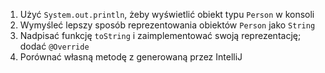 1. Użyć `System.out.println`, żeby wyświetlić obiekt typu `Person` w konsoli
1. Wymyśleć lepszy sposób reprezentowania obiektów `Person` jako `String`
1. Nadpisać funkcję `toString` i zaimplementować swoją reprezentację; dodać `@Override`
1. Porównać własną metodę z generowaną przez IntelliJ
